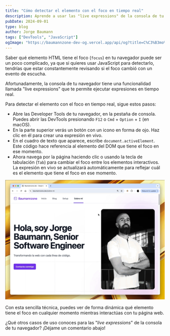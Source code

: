 ```yaml
---
title: "Cómo detectar el elemento con el foco en tiempo real"
description: Aprende a usar las "live expressions" de la consola de tu navegador para detectar qué elemento HTML tiene el focus en tiempo real.
pubDate: 2024-09-01
type: blog
author: Jorge Baumann
tags: ["DevTools", "JavaScript"]
ogImage: "https://baumannzone-dev-og.vercel.app/api/og?title=C%C3%B3mo%20detectar%20el%20elemento%20con%20el%20foco%20en%20tiempo%20real&tags=DevTools,JavaScript"
---
```


Saber qué elemento HTML tiene el foco (`focus`) en tu navegador puede ser un poco complicado, ya que si quieres usar JavaScript para detectarlo, tendrías que estar constantemente revisando si el foco cambió con un evento de escucha.

Afortunadamente, la consola de tu navegador tiene una funcionalidad llamada "live expressions" que te permite ejecutar expresiones en tiempo real.

Para detectar el elemento con el foco en tiempo real, sigue estos pasos:

- Abre las Developer Tools de tu navegador, en la pestaña de consola. Puedes abrir las DevTools presionando `F12` o `Cmd` + `Option` + `I` (en macOS).
- En la parte superior verás un botón con un icono en forma de ojo. Haz clic en él para crear una expresión en vivo.
- En el cuadro de texto que aparece, escribe `document.activeElement`. Este código hace referencia al elemento del DOM que tiene el foco en ese momento.
- Ahora navega por la página haciendo clic o usando la tecla de tabulación (`Tab`) para cambiar el foco entre los elementos interactivos. La expresión en vivo se actualizará automáticamente para reflejar cuál es el elemento que tiene el foco en ese momento.

![Detectar el elemento con el foco en tiempo real](../../assets/blog/como-detectar-el-elemento-con-el-foco-en-tiempo-real/main.webp)

Con esta sencilla técnica, puedes ver de forma dinámica qué elemento tiene el foco en cualquier momento mientras interactúas con tu página web.

¿Qué otros casos de uso conoces para las "_live expressions_" de la consola de tu navegador? ¡Déjame un comentario abajo!
